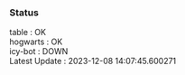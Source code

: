 ### Status


table : OK  
hogwarts : OK  
icy-bot : DOWN  
Latest Update : 2023-12-08 14:07:45.600271
